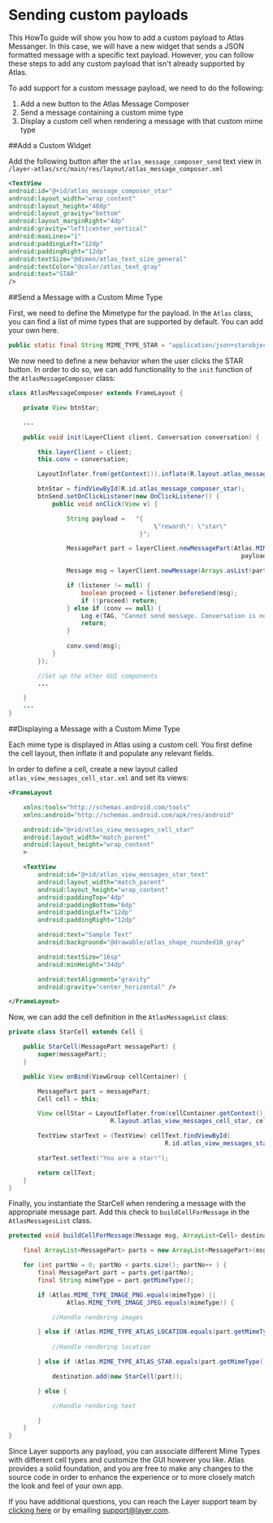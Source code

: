 # Sending custom payloads
This HowTo guide will show you how to add a custom payload to Atlas Messanger. In this case, we will have a new widget that sends a JSON formatted message with a specific text payload. However, you can follow these steps to add any custom payload that isn't already supported by Atlas.

To add support for a custom message payload, we need to do the following:

1. Add a new button to the Atlas Message Composer
2. Send a message containing a custom mime type
3. Display a custom cell when rendering a message with that custom mime type


##Add a Custom Widget

Add the following button after the `atlas_message_composer_send` text view in `/layer-atlas/src/main/res/layout/atlas_message_composer.xml`

```xml
<TextView
android:id="@+id/atlas_message_composer_star"
android:layout_width="wrap_content"
android:layout_height="40dp"
android:layout_gravity="bottom"
android:layout_marginRight="4dp"
android:gravity="left|center_vertical"
android:maxLines="1"
android:paddingLeft="12dp"
android:paddingRight="12dp"
android:textSize="@dimen/atlas_text_size_general"
android:textColor="@color/atlas_text_gray"
android:text="STAR"
/>
```

##Send a Message with a Custom Mime Type

First, we need to define the Mimetype for the payload. In the `Atlas` class, you can find a list of mime types that are supported by default. You can add your own here.

```java
public static final String MIME_TYPE_STAR = "application/json+starobject";
```

We now need to define a new behavior when the user clicks the STAR button. In order to do so, we can add functionality to the `init` function of the `AtlasMessageComposer` class:

```java
class AtlasMessageComposer extends FrameLayout {

    private View btnStar;

    ...

    public void init(LayerClient client, Conversation conversation) {

        this.layerClient = client;
        this.conv = conversation;

        LayoutInflater.from(getContext()).inflate(R.layout.atlas_message_composer, this);

        btnStar = findViewById(R.id.atlas_message_composer_star);
        btnSend.setOnClickListener(new OnClickListener() {
            public void onClick(View v) {

                String payload =   "{
                                        \"reward\": \"star\"
                                    }";

                MessagePart part = layerClient.newMessagePart(Atlas.MIME_TYPE_STAR, 
                                                                payload.getBytes());

                Message msg = layerClient.newMessage(Arrays.asList(part));

                if (listener != null) {
                    boolean proceed = listener.beforeSend(msg);
                    if (!proceed) return;
                } else if (conv == null) {
                    Log.e(TAG, "Cannot send message. Conversation is not set");
                    return;
                }
                
                conv.send(msg);
            }
        });

        //Set up the other GUI components
        ...

    }
    ...
}
```

##Displaying a Message with a Custom Mime Type

Each mime type is displayed in Atlas using a custom cell. You first define the cell layout, then inflate it and populate any relevant fields.

In order to define a cell, create a new layout called `atlas_view_messages_cell_star.xml` and set its views:

```xml
<FrameLayout

    xmlns:tools="http://schemas.android.com/tools"
    xmlns:android="http://schemas.android.com/apk/res/android"

    android:id="@+id/atlas_view_messages_cell_star"
    android:layout_width="match_parent"
    android:layout_height="wrap_content"        
    >

    <TextView
        android:id="@+id/atlas_view_messages_star_text"
        android:layout_width="match_parent"
        android:layout_height="wrap_content"
        android:paddingTop="4dp"
        android:paddingBottom="6dp"
        android:paddingLeft="12dp"
        android:paddingRight="12dp"

        android:text="Sample Text"
        android:background="@drawable/atlas_shape_rounded16_gray"

        android:textSize="16sp"
        android:minHeight="34dp"

        android:textAlignment="gravity"
        android:gravity="center_horizontal" />

</FrameLayout>
```

Now, we can add the cell definition in the `AtlasMessageList` class:

```java
private class StarCell extends Cell {

    public StarCell(MessagePart messagePart) {
        super(messagePart);
    }

    public View onBind(ViewGroup cellContainer) {

        MessagePart part = messagePart;
        Cell cell = this;

        View cellStar = LayoutInflater.from(cellContainer.getContext()).inflate(
                            R.layout.atlas_view_messages_cell_star, cellContainer, false);

        TextView starText = (TextView) cellText.findViewById(
                                           R.id.atlas_view_messages_star_text);

        starText.setText("You are a star!");

        return cellText;
    }
}
```

Finally, you instantiate the StarCell when rendering a message with the appropriate message part. Add this check to `buildCellForMessage` in the `AtlasMessagesList` class.

```java
protected void buildCellForMessage(Message msg, ArrayList<Cell> destination) {

    final ArrayList<MessagePart> parts = new ArrayList<MessagePart>(msg.getMessageParts());

    for (int partNo = 0; partNo < parts.size(); partNo++ ) {
        final MessagePart part = parts.get(partNo);
        final String mimeType = part.getMimeType();

        if (Atlas.MIME_TYPE_IMAGE_PNG.equals(mimeType) || 
                Atlas.MIME_TYPE_IMAGE_JPEG.equals(mimeType)) {

            //Handle rendering images

        } else if (Atlas.MIME_TYPE_ATLAS_LOCATION.equals(part.getMimeType())){
        
            //Handle rendering location

        } else if (Atlas.MIME_TYPE_ATLAS_STAR.equals(part.getMimeType())){

            destination.add(new StarCell(part));

        } else {

            //Handle rendering text

        }
    }
}
```

Since Layer supports any payload, you can associate different Mime Types with different cell types and customize the GUI however you like. Atlas provides a solid foundation, and you are free to make any changes to the source code in order to enhance the experience or to more closely match the look and feel of your own app. 

If you have additional questions, you can reach the Layer support team by [clicking here](https://support.layer.com/hc/en-us/requests/new) or by emailing [support@layer.com](mailto:support@layer.com).
